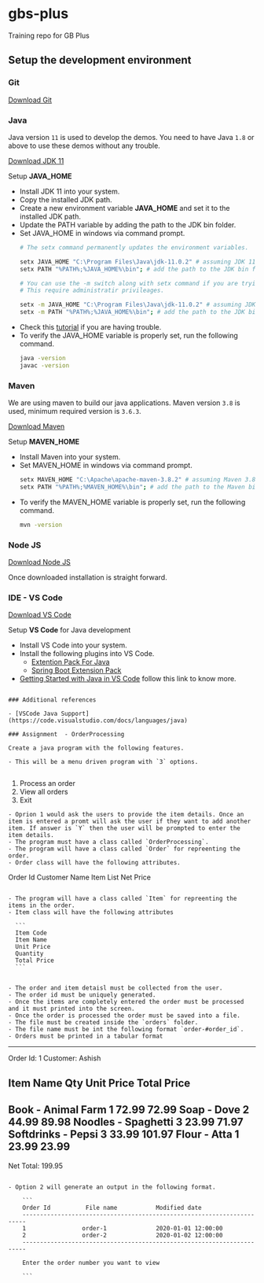 # gbs-plus

Training repo for GB Plus


## Setup the development environment

### Git

[Download Git](https://git-scm.com/downloads)

### Java

Java version `11` is used to develop the demos. You need to have Java `1.8` or above to use these demos without any trouble.

[Download JDK 11](https://www.oracle.com/java/technologies/javase/jdk11-archive-downloads.html)

Setup **JAVA_HOME**
- Install JDK 11 into your system.
- Copy the installed JDK path.
- Create a new environment variable **JAVA_HOME** and set it to the installed JDK path.
- Update the PATH variable by adding the path to the JDK bin folder.
- Set JAVA_HOME in windows via command prompt.
    ```bash
    # The setx command permanently updates the environment variables.

    setx JAVA_HOME "C:\Program Files\Java\jdk-11.0.2" # assuming JDK 11 is installed in C:\Program Files\Java\jdk-11.0.2
    setx PATH "%PATH%;%JAVA_HOME%\bin"; # add the path to the JDK bin folder

    # You can use the -m switch along with setx command if you are trying to the set the enviroment varibles for whole system. 
    # This require administratir privileages.

    setx -m JAVA_HOME "C:\Program Files\Java\jdk-11.0.2" # assuming JDK 11 is installed in C:\Program Files\Java\jdk-11.0.2
    setx -m PATH "%PATH%;%JAVA_HOME%\bin"; # add the path to the JDK bin folder
    ```
- Check this [tutorial](https://youtu.be/nNKMplW-Tmw) if you are having trouble.
- To verify the JAVA_HOME variable is properly set, run the following command.
    ```bash
    java -version
    javac -version
    ```

### Maven

We are using maven to build our java applications. Maven version `3.8` is used, minimum required version is `3.6.3`.

[Download Maven](https://dlcdn.apache.org/maven/maven-3/3.8.2/binaries/apache-maven-3.8.2-bin.zip)

Setup **MAVEN_HOME**
- Install Maven into your system.
- Set MAVEN_HOME in windows via command prompt.
    ```bash
    setx MAVEN_HOME "C:\Apache\apache-maven-3.8.2" # assuming Maven 3.8.2 is installed in C:\Apache\apache-maven-3.8.2
    setx PATH "%PATH%;%MAVEN_HOME%\bin"; # add the path to the Maven bin folder
    ```
- To verify the MAVEN_HOME variable is properly set, run the following command.
    ```bash
    mvn -version
    ```

### Node JS

[Download Node JS](https://nodejs.org/en/download/)

Once downloaded installation is straight forward.

### IDE - VS Code

[Download VS Code](https://code.visualstudio.com/download)

Setup **VS Code** for Java development
- Install VS Code into your system.
- Install the following plugins into VS Code.
  - [Extention Pack For Java](https://marketplace.visualstudio.com/items?itemName=vscjava.vscode-java-pack)
  - [Spring Boot Extension Pack](https://marketplace.visualstudio.com/items?itemName=Pivotal.vscode-boot-dev-pack)
- [Getting Started with Java in VS Code](https://code.visualstudio.com/docs/java/java-tutorial) follow this link to know more.

```

### Additional references

- [VSCode Java Support](https://code.visualstudio.com/docs/languages/java)

### Assignment  - OrderProcessing

Create a java program with the following features.

- This will be a menu driven program with `3` options.
  
  ```
  1. Process an order
  2. View all orders
  3. Exit
  ```
- Oprion 1 would ask the users to provide the item details. Once an item is entered a promt will ask the user if they want to add another item. If answer is `Y` then the user will be prompted to enter the item details.
- The program must have a class called `OrderProcessing`.
- The program will have a class called `Order` for repreenting the order.
- Order class will have the following attributes.
  
  ```
  Order Id
  Customer Name
  Item List
  Net Price
  ```

- The program will have a class called `Item` for repreenting the items in the order.
- Item class will have the following attributes

    ```
    Item Code
    Item Name
    Unit Price
    Quantity
    Total Price 
    ```
  

- The order and item detaisl must be collected from the user.
- The order id must be uniquely generated.
- Once the items are completely entered the order must be processed and it must printed into the screen.
- Once the order is processed the order must be saved into a file.
- The file must be created inside the `orders` folder.
- The file name must be int the following format `order-#order_id`.
- Orders must be printed in a tabular format

```
--------------------------------------------------------------------------
 Order Id:  1                                   Customer:    Ashish         
 
 Item Name             Qty     Unit Price     Total Price
 --------------------------------------------------------------------------
  Book - Animal Farm    1       72.99           72.99 
         Soap - Dove    2       44.99           89.98 
 Noodles - Spaghetti    3       23.99           71.97 
  Softdrinks - Pepsi    3       33.99           101.97 
        Flour - Atta    1       23.99           23.99 
---------------------------------------------------------------------------
 Net Total: 199.95 

```

- Option 2 will generate an output in the following format.
  
    ```
    Order Id          File name           Modified date
    -----------------------------------------------------------------------
    1                order-1              2020-01-01 12:00:00
    2                order-2              2020-01-02 12:00:00
    -----------------------------------------------------------------------

    Enter the order number you want to view

    ```
